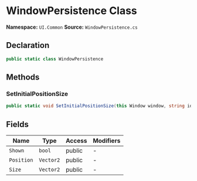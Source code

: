 # WindowPersistence Class

**Namespace:** `UI.Common`
**Source:** `WindowPersistence.cs`

## Declaration

```csharp
public static class WindowPersistence
```

## Methods

### SetInitialPositionSize

```csharp
public static void SetInitialPositionSize(this Window window, string identifier, Vector2 defaultSize, Window.Position defaultPosition, Window.Sizing sizing)
```

## Fields

| Name | Type | Access | Modifiers |
|------|------|--------|-----------|
| `Shown` | `bool` | public | - |
| `Position` | `Vector2` | public | - |
| `Size` | `Vector2` | public | - |

